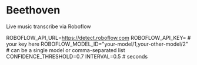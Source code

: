# Beethoven
Live music transcribe via Roboflow

ROBOFLOW_API_URL=https://detect.roboflow.com
ROBOFLOW_API_KEY= # your key here
ROBOFLOW_MODEL_ID="your-model/1,your-other-model/2" # can be a single model or comma-separated list
CONFIDENCE_THRESHOLD=0.7
INTERVAL=0.5 # seconds

